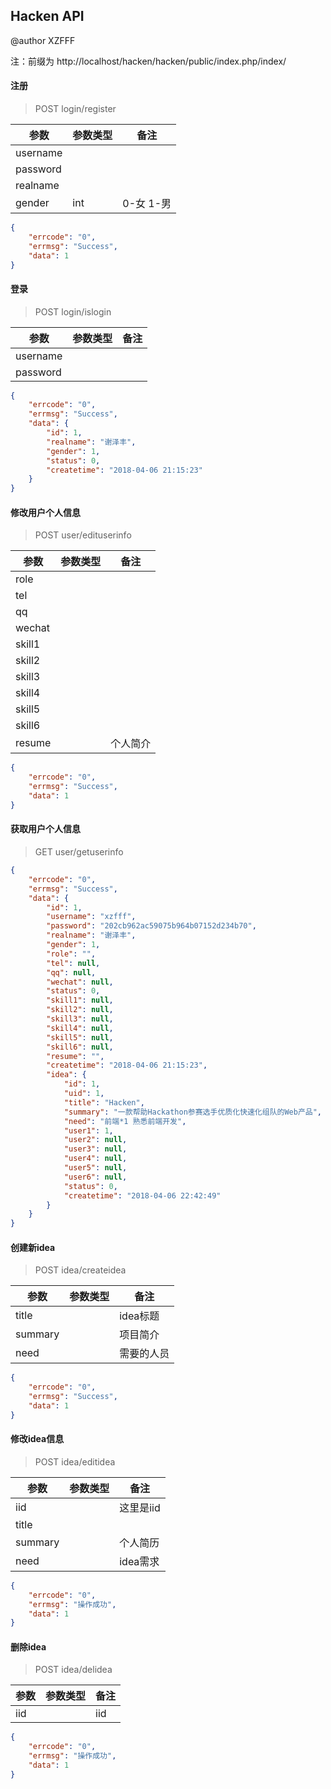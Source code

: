 ## Hacken API

@author XZFFF

注：前缀为 http://localhost/hacken/hacken/public/index.php/index/



#### 注册

> POST login/register

| 参数     | 参数类型 | 备注      |
| -------- | -------- | --------- |
| username |          |           |
| password |          |           |
| realname |          |           |
| gender   | int      | 0-女 1-男 |

```json
{
    "errcode": "0",
    "errmsg": "Success",
    "data": 1
}
```





#### 登录

> POST login/islogin

| 参数     | 参数类型 | 备注 |
| -------- | -------- | ---- |
| username |          |      |
| password |          |      |

```json
{
    "errcode": "0",
    "errmsg": "Success",
    "data": {
        "id": 1,
        "realname": "谢泽丰",
        "gender": 1,
        "status": 0,
        "createtime": "2018-04-06 21:15:23"
    }
}
```



#### 修改用户个人信息

> POST user/edituserinfo

| 参数   | 参数类型 | 备注     |
| ------ | -------- | -------- |
| role   |          |          |
| tel    |          |          |
| qq     |          |          |
| wechat |          |          |
| skill1 |          |          |
| skill2 |          |          |
| skill3 |          |          |
| skill4 |          |          |
| skill5 |          |          |
| skill6 |          |          |
| resume |          | 个人简介 |

```json
{
    "errcode": "0",
    "errmsg": "Success",
    "data": 1
}
```



#### 获取用户个人信息

> GET user/getuserinfo

```json
{
    "errcode": "0",
    "errmsg": "Success",
    "data": {
        "id": 1,
        "username": "xzfff",
        "password": "202cb962ac59075b964b07152d234b70",
        "realname": "谢泽丰",
        "gender": 1,
        "role": "",
        "tel": null,
        "qq": null,
        "wechat": null,
        "status": 0,
        "skill1": null,
        "skill2": null,
        "skill3": null,
        "skill4": null,
        "skill5": null,
        "skill6": null,
        "resume": "",
        "createtime": "2018-04-06 21:15:23",
        "idea": {
            "id": 1,
            "uid": 1,
            "title": "Hacken",
            "summary": "一款帮助Hackathon参赛选手优质化快速化组队的Web产品",
            "need": "前端*1 熟悉前端开发",
            "user1": 1,
            "user2": null,
            "user3": null,
            "user4": null,
            "user5": null,
            "user6": null,
            "status": 0,
            "createtime": "2018-04-06 22:42:49"
        }
    }
}
```



#### 创建新idea

> POST idea/createidea

| 参数    | 参数类型 | 备注       |
| ------- | -------- | ---------- |
| title   |          | idea标题   |
| summary |          | 项目简介   |
| need    |          | 需要的人员 |

```json
{
    "errcode": "0",
    "errmsg": "Success",
    "data": 1
}
```



#### 修改idea信息

> POST idea/editidea

| 参数    | 参数类型 | 备注      |
| ------- | -------- | --------- |
| iid     |          | 这里是iid |
| title   |          |           |
| summary |          | 个人简历  |
| need    |          | idea需求  |

```json
{
    "errcode": "0",
    "errmsg": "操作成功",
    "data": 1
}
```



#### 删除idea

> POST idea/delidea

| 参数 | 参数类型 | 备注 |
| ---- | -------- | ---- |
| iid  |          | iid  |

```json
{
    "errcode": "0",
    "errmsg": "操作成功",
    "data": 1
}
```























































